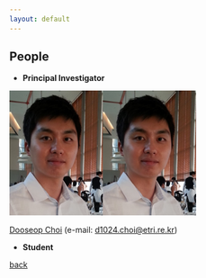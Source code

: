```yaml
---
layout: default
---
```


## People
+ **Principal Investigator**
 
 <img align="left" width="166" height="222" src="./images/DChoi.PNG">
 
![DChoi](./images/DChoi.PNG)

[Dooseop Choi](https://d1024choi.github.io) (e-mail: d1024.choi@etri.re.kr)

+ **Student**

[back](./)
